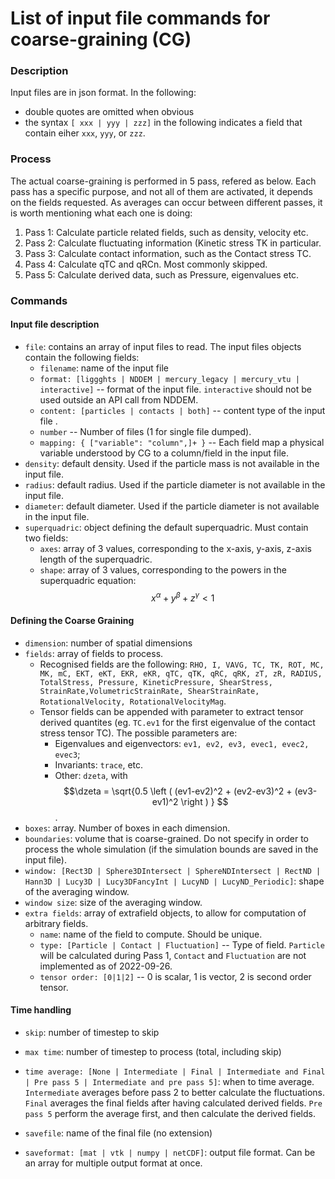 # List of input file commands for coarse-graining (CG)
### Description
Input files are in json format.
In the following: 

- double quotes are omitted when obvious
- the syntax `[ xxx | yyy | zzz]` in the following indicates a field that contain eiher `xxx`, `yyy`, or `zzz`.

### Process
The actual coarse-graining is performed in 5 pass, refered as below. Each pass has a specific purpose, and not all of them are activated, it depends on the fields requested. As averages can occur between different passes, it is worth mentioning what each one is doing:
1. Pass 1: Calculate particle related fields, such as density, velocity etc. 
2. Pass 2: Calculate fluctuating information (Kinetic stress TK in particular. 
3. Pass 3: Calculate contact information, such as the Contact stress TC.
4. Pass 4: Calculate qTC and qRCn. Most commonly skipped.
5. Pass 5: Calculate derived data, such as Pressure, eigenvalues etc. 

### Commands
#### Input file description
- `file`: contains an array of input files to read. The input files objects contain the following fields:
    - `filename`: name of the input file
    - `format: [liggghts | NDDEM | mercury_legacy | mercury_vtu | interactive]` -- format of the input file. `interactive` should not be used outside an API call from NDDEM.
    - `content: [particles | contacts | both]` -- content type of the input file .
    - `number` -- Number of files (1 for single file dumped).
    - `mapping: { ["variable": "column",]+ }` -- Each field map a physical variable understood by CG to a column/field in the input file.
- `density`: default density. Used if the particle mass is not available in the input file.
- `radius`: default radius. Used if the particle diameter is not available in the input file.
- `diameter`: default diameter. Used if the particle diameter is not available in the input file.
- `superquadric`: object defining the default superquadric. Must contain two fields:
    - `axes`: array of 3 values, corresponding to the x-axis, y-axis, z-axis length of the superquadric. 
    - `shape`: array of 3 values, corresponding to the powers in the superquadric equation: $$x^\alpha + y^\beta + z^\gamma <1$$

#### Defining the Coarse Graining
- `dimension`: number of spatial dimensions
- `fields`: array of fields to process. 
    - Recognised fields are the following: `RHO, I, VAVG, TC, TK, ROT, MC, MK, mC, EKT, eKT, EKR, eKR, qTC, qTK, qRC, qRK, zT, zR, RADIUS, TotalStress, Pressure, KineticPressure, ShearStress, StrainRate,VolumetricStrainRate, ShearStrainRate, RotationalVelocity, RotationalVelocityMag`.
    - Tensor fields can be appended with parameter to extract tensor derived quantites (eg. `TC.ev1` for the first eigenvalue of the contact stress tensor TC). The possible parameters are:
        - Eigenvalues and eigenvectors: `ev1, ev2, ev3, evec1, evec2, evec3`; 
        - Invariants: `trace`, etc.
        - Other: `dzeta`, with $$\dzeta = \sqrt{0.5 \left ( (ev1-ev2)^2 + (ev2-ev3)^2 + (ev3-ev1)^2 \right ) } $$.
- `boxes`: array. Number of boxes in each dimension. 
- `boundaries`: volume that is coarse-grained. Do not specify in order to process the whole simulation (if the simulation bounds are saved in the input file).
- `window: [Rect3D | Sphere3DIntersect | SphereNDIntersect | RectND | Hann3D | Lucy3D | Lucy3DFancyInt | LucyND | LucyND_Periodic]`: shape of the averaging window.
- `window size`: size of the averaging window.
- `extra fields`: array of extrafield objects, to allow for computation of arbitrary fields. 
    - `name`: name of the field to compute. Should be unique.
    - `type: [Particle | Contact | Fluctuation]` -- Type of field. `Particle` will be calculated during Pass 1, `Contact` and `Fluctuation` are not implemented as of 2022-09-26.
    - `tensor order: [0|1|2]` -- 0 is scalar, 1 is vector, 2 is second order tensor. 
    


#### Time handling
- `skip`: number of timestep to skip
- `max time`: number of timestep to process (total, including skip)
- `time average: [None | Intermediate | Final | Intermediate and Final | Pre pass 5 | Intermediate and pre pass 5]`: when to time average. `Intermediate` averages before pass 2 to better calculate the fluctuations. `Final` averages the final fields after having calculated derived fields. `Pre pass 5` perform the average first, and then calculate the derived fields.  

- `savefile`: name of the final file (no extension)
- `saveformat: [mat | vtk | numpy | netCDF]`: output file format. Can be an array for multiple output format at once. 
